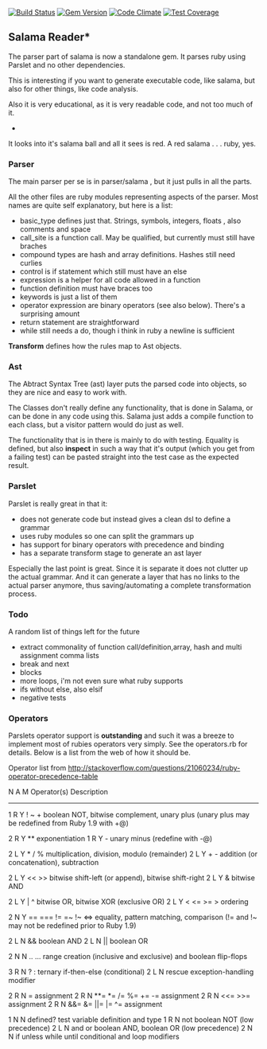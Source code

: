 [![Build Status](https://travis-ci.org/salama/salama-reader.svg?branch=master)](https://travis-ci.org/salama/salama-reader)
[![Gem Version](https://badge.fury.io/rb/salama-reader.svg)](http://badge.fury.io/rb/salama-reader)
[![Code Climate](https://codeclimate.com/github/salama/salama-reader/badges/gpa.svg)](https://codeclimate.com/github/salama/salama-reader)
[![Test Coverage](https://codeclimate.com/github/salama/salama-reader/badges/coverage.svg)](https://codeclimate.com/github/salama/salama-reader)

## Salama Reader*

The parser part of salama is now a standalone gem. It parses ruby using Parslet and no other dependencies.

This is interesting if you want to generate executable code, like salama, but also for other things, like code analysis.

Also it is very educational, as it is very readable code, and not too much of it.

*
It looks into it's salama ball and all it sees is red. A red salama . . . ruby, yes.

### Parser

The main parser per se is in parser/salama , but it just pulls in all the parts.

All the other files are ruby modules representing aspects of the parser.
Most names are quite self explanatory, but here is a list:

- basic_type defines just that. Strings, symbols, integers, floats , also comments and space
- call_site is a function call. May be qualified, but currently must still have braches
- compound types are hash and array definitions. Hashes still need curlies
- control is if statement which still must have an else
- expression is a helper for all code allowed in a function
- function definition must have braces too
- keywords is just a list of them
- operator expression are binary operators (see also below). There's a surprising amount
- return statement are straightforward
- while still needs a do, though i think in ruby a newline is sufficient

**Transform** defines how the rules map to Ast objects.

### Ast

The Abtract Syntax Tree (ast) layer puts the parsed code into objects, so they are nice and easy to work with.

The Classes don't really define any functionality, that is done in Salama, or can be done in any code using this. Salama just adds a compile function to each class, but a visitor pattern would do just as well.

The functionality that is in there is mainly to do with testing. Equality is defined, but also **inspect** in such a way that it's output (which you get from a failing test) can be pasted straight into the test case as the expected result.


### Parslet

Parslet is really great in that it:
- does not generate code but instead gives a clean dsl to define a grammar
- uses ruby modules so one can split the grammars up
- has support for binary operators with precedence and binding
- has a separate transform stage to generate an ast layer

Especially the last point is great. Since it is separate it does not clutter up the actual grammar.
And it can generate a layer that has no links to the actual parser anymore, thus saving/automating
a complete transformation process.

### Todo

A random list of things left for the future

- extract commonality of function call/definition,array, hash and multi assignment comma lists
- break and next
- blocks
- more loops, i'm not even sure what ruby supports
- ifs without else, also elsif
- negative tests

### Operators

Parslets operator support is **outstanding** and such it was a breeze to implement most of rubies operators very simply. See the operators.rb for details. Below is a list from the web of how it should be.


Operator list from http://stackoverflow.com/questions/21060234/ruby-operator-precedence-table

N A M  Operator(s)            Description
- - -  -----------            -----------
1 R Y  ! ~ +                  boolean NOT, bitwise complement, unary plus
                              (unary plus may be redefined from Ruby 1.9 with +@)

2 R Y  **                     exponentiation
1 R Y  -                      unary minus (redefine with -@)

2 L Y  * / %                  multiplication, division, modulo (remainder)
2 L Y  + -                    addition (or concatenation), subtraction

2 L Y  << >>                  bitwise shift-left (or append), bitwise shift-right
2 L Y  &                      bitwise AND

2 L Y  | ^                    bitwise OR, bitwise XOR (exclusive OR)
2 L Y  < <= >= >              ordering

2 N Y  == === != =~ !~ <=>    equality, pattern matching, comparison
                              (!= and !~ may not be redefined prior to Ruby 1.9)

2 L N  &&                     boolean AND
2 L N  ||                     boolean OR

2 N N  .. ...                 range creation (inclusive and exclusive)
                              and boolean flip-flops

3 R N  ? :                    ternary if-then-else (conditional)
2 L N  rescue                 exception-handling modifier

2 R N  =                      assignment
2 R N  **= *= /= %= += -=     assignment
2 R N  <<= >>=                assignment
2 R N  &&= &= ||= |= ^=       assignment

1 N N  defined?               test variable definition and type
1 R N  not                    boolean NOT (low precedence)
2 L N  and or                 boolean AND, boolean OR (low precedence)
2 N N  if unless while until  conditional and loop modifiers
